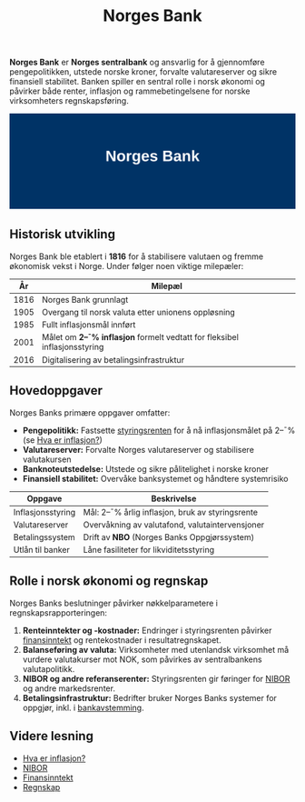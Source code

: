 ﻿---
title: "Norges Bank"
seoTitle: "Norges Bank"
description: '**Norges Bank** er **Norges sentralbank** og ansvarlig for å gjennomføre pengepolitikken, utstede norske kroner, forvalte valutareserver og sikre finansiell s...'
---

**Norges Bank** er **Norges sentralbank** og ansvarlig for å gjennomføre pengepolitikken, utstede norske kroner, forvalte valutareserver og sikre finansiell stabilitet. Banken spiller en sentral rolle i norsk økonomi og påvirker både renter, inflasjon og rammebetingelsene for norske virksomheters regnskapsføring.

![Illustrasjon av Norges Bank](norges-bank-image.svg)

## Historisk utvikling

Norges Bank ble etablert i **1816** for å stabilisere valutaen og fremme økonomisk vekst i Norge. Under følger noen viktige milepæler:

| År    | Milepæl                                                                 |
|-------|-------------------------------------------------------------------------|
| 1816  | Norges Bank grunnlagt                                                    |
| 1905  | Overgang til norsk valuta etter unionens oppløsning                      |
| 1985  | Fullt inflasjonsmål innført                                              |
| 2001  | Målet om **2–¯% inflasjon** formelt vedtatt for fleksibel inflasjonsstyring |
| 2016  | Digitalisering av betalingsinfrastruktur                                 |

## Hovedoppgaver

Norges Banks primære oppgaver omfatter:

* **Pengepolitikk:** Fastsette [styringsrenten](/blogs/regnskap/styringsrente "Hva er Styringsrente? Komplett Guide til Norges Bank sin Styringsrente") for å nå inflasjonsmålet på 2–¯% (se [Hva er inflasjon?](/blogs/regnskap/hva-er-inflasjon "Hva er inflasjon? En guide til pengepolitikk og styringsrente"))  
* **Valutareserver:** Forvalte Norges valutareserver og stabilisere valutakursen  
* **Banknoteutstedelse:** Utstede og sikre pålitelighet i norske kroner  
* **Finansiell stabilitet:** Overvåke banksystemet og håndtere systemrisiko  

| Oppgave               | Beskrivelse                                                                             |
|-----------------------|-----------------------------------------------------------------------------------------|
| Inflasjonsstyring     | Mål: 2–¯% årlig inflasjon, bruk av styringsrente                                         |
| Valutareserver        | Overvåkning av valutafond, valutaintervensjoner                                         |
| Betalingssystem       | Drift av **NBO** (Norges Banks Oppgjørssystem)                                          |
| Utlån til banker      | Låne fasiliteter for likviditetsstyring                                                  |

## Rolle i norsk økonomi og regnskap

Norges Banks beslutninger påvirker nøkkelparametere i regnskapsrapporteringen:

1. **Renteinntekter og -kostnader:** Endringer i styringsrenten påvirker [finansinntekt](/blogs/regnskap/finansinntekt "Finansinntekt “ Renter, utbytte og kapitalgevinster i norsk regnskap") og rentekostnader i resultatregnskapet.  
2. **Balanseføring av valuta:** Virksomheter med utenlandsk virksomhet må vurdere valutakurser mot NOK, som påvirkes av sentralbankens valutapolitikk.  
3. **NIBOR og andre referanserenter:** Styringsrenten gir føringer for [NIBOR](/blogs/regnskap/nibor "NIBOR “ Norsk Interbank Offered Rate") og andre markedsrenter.  
4. **Betalingsinfrastruktur:** Bedrifter bruker Norges Banks systemer for oppgjør, inkl. i [bankavstemming](/blogs/regnskap/hva-er-bankavstemming "Hva er bankavstemming? Guide til avstemming av kontoer").

## Videre lesning

* [Hva er inflasjon?](/blogs/regnskap/hva-er-inflasjon "Hva er inflasjon? En guide til pengepolitikk og styringsrente")  
* [NIBOR](/blogs/regnskap/nibor "NIBOR “ Norsk Interbank Offered Rate")  
* [Finansinntekt](/blogs/regnskap/finansinntekt "Finansinntekt “ Renter, utbytte og kapitalgevinster i norsk regnskap")  
* [Regnskap](/blogs/regnskap/hva-er-regnskap "Hva er Regnskap? En Dybdeanalyse for Norge")










